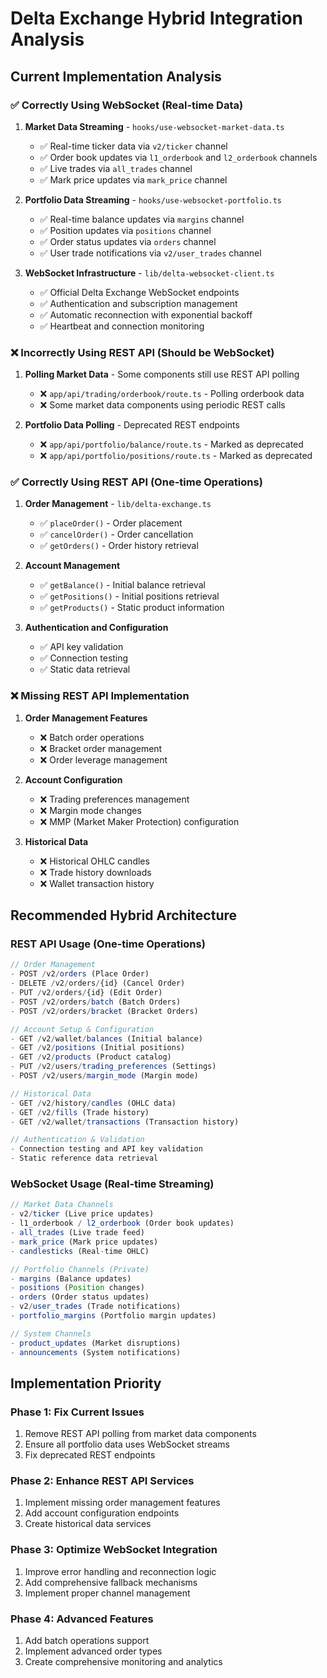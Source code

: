 # Delta Exchange Hybrid Integration Analysis

## Current Implementation Analysis

### ✅ **Correctly Using WebSocket (Real-time Data)**
1. **Market Data Streaming** - `hooks/use-websocket-market-data.ts`
   - ✅ Real-time ticker data via `v2/ticker` channel
   - ✅ Order book updates via `l1_orderbook` and `l2_orderbook` channels
   - ✅ Live trades via `all_trades` channel
   - ✅ Mark price updates via `mark_price` channel

2. **Portfolio Data Streaming** - `hooks/use-websocket-portfolio.ts`
   - ✅ Real-time balance updates via `margins` channel
   - ✅ Position updates via `positions` channel
   - ✅ Order status updates via `orders` channel
   - ✅ User trade notifications via `v2/user_trades` channel

3. **WebSocket Infrastructure** - `lib/delta-websocket-client.ts`
   - ✅ Official Delta Exchange WebSocket endpoints
   - ✅ Authentication and subscription management
   - ✅ Automatic reconnection with exponential backoff
   - ✅ Heartbeat and connection monitoring

### ❌ **Incorrectly Using REST API (Should be WebSocket)**
1. **Polling Market Data** - Some components still use REST API polling
   - ❌ `app/api/trading/orderbook/route.ts` - Polling orderbook data
   - ❌ Some market data components using periodic REST calls

2. **Portfolio Data Polling** - Deprecated REST endpoints
   - ❌ `app/api/portfolio/balance/route.ts` - Marked as deprecated
   - ❌ `app/api/portfolio/positions/route.ts` - Marked as deprecated

### ✅ **Correctly Using REST API (One-time Operations)**
1. **Order Management** - `lib/delta-exchange.ts`
   - ✅ `placeOrder()` - Order placement
   - ✅ `cancelOrder()` - Order cancellation
   - ✅ `getOrders()` - Order history retrieval

2. **Account Management**
   - ✅ `getBalance()` - Initial balance retrieval
   - ✅ `getPositions()` - Initial positions retrieval
   - ✅ `getProducts()` - Static product information

3. **Authentication and Configuration**
   - ✅ API key validation
   - ✅ Connection testing
   - ✅ Static data retrieval

### ❌ **Missing REST API Implementation**
1. **Order Management Features**
   - ❌ Batch order operations
   - ❌ Bracket order management
   - ❌ Order leverage management

2. **Account Configuration**
   - ❌ Trading preferences management
   - ❌ Margin mode changes
   - ❌ MMP (Market Maker Protection) configuration

3. **Historical Data**
   - ❌ Historical OHLC candles
   - ❌ Trade history downloads
   - ❌ Wallet transaction history

## Recommended Hybrid Architecture

### **REST API Usage (One-time Operations)**
```typescript
// Order Management
- POST /v2/orders (Place Order)
- DELETE /v2/orders/{id} (Cancel Order)
- PUT /v2/orders/{id} (Edit Order)
- POST /v2/orders/batch (Batch Orders)
- POST /v2/orders/bracket (Bracket Orders)

// Account Setup & Configuration
- GET /v2/wallet/balances (Initial balance)
- GET /v2/positions (Initial positions)
- GET /v2/products (Product catalog)
- PUT /v2/users/trading_preferences (Settings)
- POST /v2/users/margin_mode (Margin mode)

// Historical Data
- GET /v2/history/candles (OHLC data)
- GET /v2/fills (Trade history)
- GET /v2/wallet/transactions (Transaction history)

// Authentication & Validation
- Connection testing and API key validation
- Static reference data retrieval
```

### **WebSocket Usage (Real-time Streaming)**
```typescript
// Market Data Channels
- v2/ticker (Live price updates)
- l1_orderbook / l2_orderbook (Order book updates)
- all_trades (Live trade feed)
- mark_price (Mark price updates)
- candlesticks (Real-time OHLC)

// Portfolio Channels (Private)
- margins (Balance updates)
- positions (Position changes)
- orders (Order status updates)
- v2/user_trades (Trade notifications)
- portfolio_margins (Portfolio margin updates)

// System Channels
- product_updates (Market disruptions)
- announcements (System notifications)
```

## Implementation Priority

### **Phase 1: Fix Current Issues**
1. Remove REST API polling from market data components
2. Ensure all portfolio data uses WebSocket streams
3. Fix deprecated REST endpoints

### **Phase 2: Enhance REST API Services**
1. Implement missing order management features
2. Add account configuration endpoints
3. Create historical data services

### **Phase 3: Optimize WebSocket Integration**
1. Improve error handling and reconnection logic
2. Add comprehensive fallback mechanisms
3. Implement proper channel management

### **Phase 4: Advanced Features**
1. Add batch operations support
2. Implement advanced order types
3. Create comprehensive monitoring and analytics
